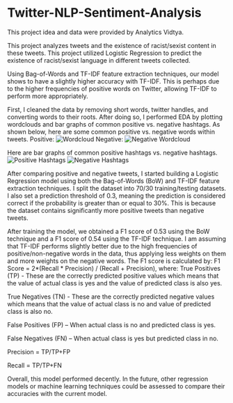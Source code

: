# Twitter-NLP-Sentiment-Analysis

This project idea and data were provided by Analytics Vidtya. 

This project analyzes tweets and the existence of racist/sexist content in these tweets. This project utilized Logistic Regression to predict the existence of racist/sexist language in different tweets collected. 

Using Bag-of-Words and TF-IDF feature extraction techniques, our model shows to have a slightly higher accuracy with TF-IDF. This is perhaps due to the higher frequencies of positive words on Twitter, allowing TF-IDF to perform more appropriately. 

First, I cleaned the data by removing short words, twitter handles, and converting words to their roots. After doing so, I performed EDA by plotting wordclouds and bar graphs of common positive vs. negative hashtags. 
As shown below, here are some common positive vs. negative words within tweets. 
Positive:
![Wordcloud](https://github.com/user-attachments/assets/03eeae7b-90b3-40b6-b0d4-b2243e245995)
Negative:
![Negative Wordcloud](https://github.com/user-attachments/assets/f4ad74f5-2679-4ae7-a9b8-531d0b79e47c)

Here are bar graphs of common positive hashtags vs. negative hashtags.
![Positive Hashtags](https://github.com/user-attachments/assets/1bbbb6a1-1436-4be9-b22b-5c9cd8cddee6)
![Negative Hashtags](https://github.com/user-attachments/assets/f1b8fa2d-3c2e-4ab2-8ebb-203818420ff4)

After comparing positive and negative tweets, I started building a Logistic Regression model using both the Bag-of-Words (BoW) and TF-IDF feature extraction techniques. I split the dataset into 70/30 training/testing datasets. I also set a prediction threshold of 0.3, meaning the prediction is considered correct if the probability is greater than or equal to 30%. This is because the dataset contains significantly more positive tweets than negative tweets. 

After training the model, we obtained a F1 score of 0.53 using the BoW technique and a F1 score of 0.54 using the TF-IDF technique. I am assuming that TF-IDF performs slightly better due to the high frequencies of positive/non-negative words in the data, thus applying less weights on them and more weights on the negative words.
The F1 score is calculated by: F1 Score = 2*(Recall * Precision) / (Recall + Precision), where:
True Positives (TP) - These are the correctly predicted positive values which means that the value of actual class is yes and the value of predicted class is also yes.

True Negatives (TN) - These are the correctly predicted negative values which means that the value of actual class is no and value of predicted class is also no.

False Positives (FP) – When actual class is no and predicted class is yes.

False Negatives (FN) – When actual class is yes but predicted class in no.

Precision = TP/TP+FP

Recall = TP/TP+FN

Overall, this model performed decently. In the future, other regression models or machine learning techniques could be assessed to compare their accuracies with the current model. 
